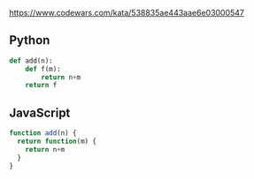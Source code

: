 https://www.codewars.com/kata/538835ae443aae6e03000547

## Python
```python
def add(n):
    def f(m):
        return n+m
    return f
```

## JavaScript
```js
function add(n) {
  return function(m) {
    return n+m
  }
}
```